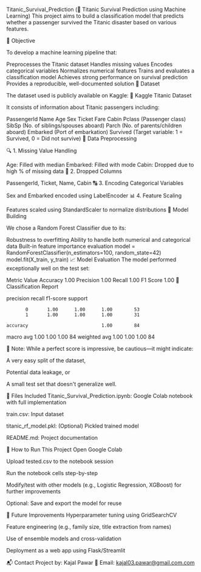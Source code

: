 Titanic_Survival_Prediction (🚢 Titanic Survival Prediction using Machine Learning) This project aims to build a classification model that predicts whether a passenger survived the Titanic disaster based on various features.

🎯 Objective

To develop a machine learning pipeline that:

Preprocesses the Titanic dataset
Handles missing values
Encodes categorical variables
Normalizes numerical features
Trains and evaluates a classification model
Achieves strong performance on survival prediction
Provides a reproducible, well-documented solution
📁 Dataset

The dataset used is publicly available on Kaggle:
🔗 Kaggle Titanic Dataset

It consists of information about Titanic passengers including:

PassengerId
Name
Age
Sex
Ticket
Fare
Cabin
Pclass (Passenger class)
SibSp (No. of siblings/spouses aboard)
Parch (No. of parents/children aboard)
Embarked (Port of embarkation)
Survived (Target variable: 1 = Survived, 0 = Did not survive)
🧼 Data Preprocessing

🔍 1. Missing Value Handling

Age: Filled with median
Embarked: Filled with mode
Cabin: Dropped due to high % of missing data
🔁 2. Dropped Columns

PassengerId, Ticket, Name, Cabin
🔠 3. Encoding Categorical Variables

Sex and Embarked encoded using LabelEncoder
📊 4. Feature Scaling

Features scaled using StandardScaler to normalize distributions
🧠 Model Building

We chose a Random Forest Classifier due to its:

Robustness to overfitting
Ability to handle both numerical and categorical data
Built-in feature importance evaluation
model = RandomForestClassifier(n_estimators=100, random_state=42)
model.fit(X_train, y_train)
📈 Model Evaluation
The model performed exceptionally well on the test set:


Metric	Value
Accuracy	1.00
Precision	1.00
Recall	1.00
F1 Score	1.00
🧾 Classification Report

precision    recall  f1-score   support

           0       1.00      1.00      1.00        53
           1       1.00      1.00      1.00        31

    accuracy                           1.00        84
   macro avg       1.00      1.00      1.00        84
weighted avg       1.00      1.00      1.00        84

🧠 Note: While a perfect score is impressive, be cautious—it might indicate:

A very easy split of the dataset,

Potential data leakage, or

A small test set that doesn't generalize well.

💾 Files Included
Titanic_Survival_Prediction.ipynb: Google Colab notebook with full implementation

train.csv: Input dataset

titanic_rf_model.pkl: (Optional) Pickled trained model

README.md: Project documentation

🧪 How to Run This Project
Open Google Colab

Upload tested.csv to the notebook session

Run the notebook cells step-by-step

Modify/test with other models (e.g., Logistic Regression, XGBoost) for further improvements

Optional: Save and export the model for reuse

📌 Future Improvements
Hyperparameter tuning using GridSearchCV

Feature engineering (e.g., family size, title extraction from names)

Use of ensemble models and cross-validation

Deployment as a web app using Flask/Streamlit


📬 Contact
Project by: Kajal Pawar
📧 Email: kajal03.pawar@gmail.com.com
